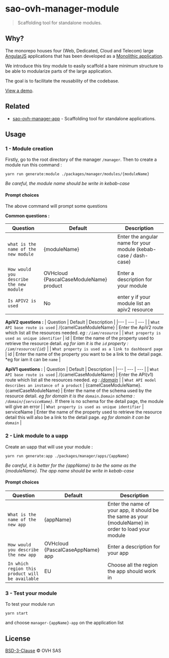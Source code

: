 # sao-ovh-manager-module

> Scaffolding tool for standalone modules.

## Why?

The monorepo houses four (Web, Dedicated, Cloud and Telecom) large [AngularJS](https://angularjs.org/) applications that has been developed as a [Monolithic application](https://en.wikipedia.org/wiki/Monolithic_application).

We introduce this tiny module to easily scaffold a bare minimum structure to be able to modularize parts of the large application.

The goal is to facilitate the reusability of the codebase.


[View a demo](https://ovh.github.io/manager/guide/scripts.html#generate-a-module-or-an-application).

## Related

- [sao-ovh-manager-app](https://github.com/ovh/manager/tree/master/packages/manager/tools/sao-ovh-manager-app) - Scaffolding tool for standalone applications.

## Usage

### 1 - Module creation
Firstly, go to the root directory of the manager `/manager`.
Then to create a module run this command :
```
yarn run generate:module ./packages/manager/modules/{moduleName}
```

*Be careful, the module name should be write in kebab-case*

#### Prompt choices

The above command will prompt some questions

**Common questions :**

| Question | Default | Description |
| --- | --- | --- |
| `what is the name of the new module` | {moduleName} | Enter the angular name for your module (kebab-case / dash-case) |
| `How would you describe the new module` | OVHcloud {PascalCaseModuleName} product | Enter a description for your module |
| `Is APIV2 is used` | No | enter y if your module list an apiv2 resource |

**ApiV2 questions :**
| Question | Default | Description |
|--- | --- | --- |
| `What API base route is used` | /{camelCaseModuleName} | Enter the ApiV2 route which list all the resources needed. *eg : `/iam/resource`* |
| `What property is used as unique identifier` | id |  Enter the name of the property used to retrieve the resource detail. *eg for iam it is the `id` property : `/iam/resource/{id}`* |
| `What property is used as a link to dashboard page` | id | Enter the name of the property you want to be a link to the detail page. *eg for iam it can be `name` |

**ApiV1 questions :**
| Question | Default | Description |
|--- | --- | --- |
| `What API base route is used` | /{camelCaseModuleName} | Enter the API(v1) route which list all the resources needed. *eg : [/domain](https://api.ovh.com/console-preview/?section=%2Fdomain&branch=v1#get-/domain)* |
| `What API model describes an instance of a product` | {camelCaseModuleName}.{camelCaseModuleName} |  Enter the name of the schema used by the resource detail. *eg for domain it is the `domain.Domain` schema : `/domain/{serviceName}`*. If there is no schema for the detail page, the module will give an error |
| `What property is used as unique identifier` | serviceName | Enter the name of the property used to retrieve the resource detail this will also be a link to the detail page. *eg for domain it can be `domain`* |

### 2 - Link module to a uapp

Create an uapp that will use your module :
```
yarn run generate:app ./packages/manager/apps/{appName}
```

*Be careful, it is better for the {appName} to be the same as the {moduleName}. The app name should be write in kebab-case*

#### Prompt choices

| Question | Default | Description |
| --- | --- | --- |
| `What is the name of the new app` | {appName} | Enter the name of your app, it should be the same as your {moduleName} in order to load your module |
| `How would you describe the new app` | OVHcloud {PascalCaseAppName} app | Enter a description for your app |
| `In which region this product will be available` | EU | Choose all the region the app should work in |

### 3 - Test your module

To test your module run 
```
yarn start
```

and choose `manager-{appName}-app` on the application list

## License

[BSD-3-Clause](https://github.com/ovh/manager/tree/master/LICENSE) © OVH SAS
